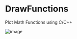 # DrawFunctions

Plot Math Functions using C/C++

![image](https://user-images.githubusercontent.com/45273562/214179896-9fff31d2-6c45-476c-9e48-30b72d7ccb3b.png)


